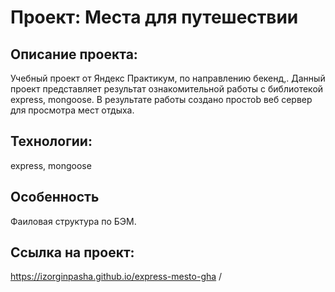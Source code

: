# Проект: Места для путешествии


## Описание проекта:
Учебный проект от Яндекс Практикум, по направлению бекенд,. 
Данный проект представляет результат ознакомительной работы с библиотекой express, mongoose.
В результате работы создано простоb веб сервер для просмотра мест отдыха.

## Технологии:

express, mongoose

## Особенность
Фаиловая структура по БЭМ.

## Ссылка на проект:
https://izorginpasha.github.io/express-mesto-gha /
